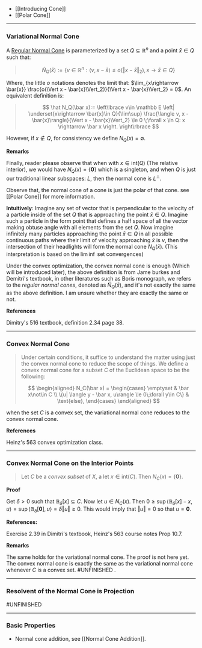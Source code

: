 * [[Introducing Cone]]
* [[Polar Cone]]

---
### **Variational Normal Cone**

A [Regular Normal Cone](../Variational%20Geometry/Variational,%20Limiting%20Normal%20Cone%20Introduction.md)  is parameterized by a set $Q\subseteq \mathbb{R}^n$ and a point $\bar{x}\in Q$ such that: 

> $$
> \hat N_Q(\bar{x}) := \left\lbrace
>     v \in \mathbb{R}^n: 
>     \langle v, x - \bar{x}\rangle \le o(\Vert x - \bar{x}\Vert_2), x\rightarrow \bar{x}\in Q
> \right\rbrace
> $$

Where, the little $o$ notations denotes the limit that: $\lim_{x\rightarrow \bar{x}} \frac{o(\Vert x - \bar{x}\Vert_2)}{\Vert x - \bar{x}\Vert_2} = 0$. 
An equivalent definition is:
> $$
> \hat N_Q(\bar x):= 
> \left\lbrace
>     v\in \mathbb E 
>     \left|
>       \underset{x\rightarrow \bar{x}\in Q}{\lim\sup}
>       \frac{\langle v, x - \bar{x}\rangle}{\Vert x - \bar{x}\Vert_2} \le 0 \;\forall x \in Q: x \rightarrow \bar x
>       \right.
> \right\rbrace
> $$

However, if $x \not\in Q$, for consistency we define $N_Q(x) = \emptyset$. 

**Remarks**

Finally, reader please observe that when with $x\in \text{int}(Q)$ (The relative interior), we would have $N_Q(x) = \{\mathbf 0\}$ which is a singleton, and when $Q$ is just our traditional linear subspaces: $L$, then the normal cone is $L^\perp$. 

Observe that, the normal cone of a cone is just the polar of that cone. see [[Polar Cone]] for more information.

**Intuitively**: Imagine any set of vector that is perpendicular to the velocity of a particle inside of the set $Q$ that is approaching the point $\bar{x} \in Q$. Imagine such a particle in the form point that defines a half space of all the vector making obtuse angle with all elements from the set $Q$. Now imagine infinitely many particles approaching the point $\bar x\in Q$ in all possible continuous paths where their limit of velocity approaching $\bar x$ is $v$, then the intersection of their headlights will form the normal cone $N_Q(\bar x)$. (This interpretation is based on the $\lim\inf$ set convergences)

Under the convex optimization, the convex normal cone is enough (Which will be introduced later), the above definition is from Jame burkes and Demitri's textbook, in other literatures such as Boris monograph, we refers to the *regular normal cones*, denoted as $\hat N_Q(\bar x)$, and it's not exactly the same as the above definition. I am unsure whether they are exactly the same or not. 

**References**

Dimitry's 516 textbook, definition 2.34 page 38.  

---
### **Convex Normal Cone**

> Under certain conditions, it suffice to understand the matter using just the convex normal cone to reduce the scope of things. We define a convex normal cone for a subset $C$ of the Euclidean space to be the following: 
> 
> $$
> \begin{aligned}
>     N_C(\bar x) = 
>     \begin{cases}
>         \emptyset & \bar x\not\in C
>         \\
>         \{u| \langle y - \bar x, u\rangle \le 0\;\forall y\in C\} & \text{else}, 
>     \end{cases}
> \end{aligned}
> $$

when the set $C$ is a convex set, the variational normal cone reduces to the convex normal cone. 

**References**

Heinz's 563 convex optimization class. 

---
### **Convex Normal Cone on the Interior Points**

> Let $C$ be a *convex subset* of $X$, a let $x\in \text{int}(C)$. Then $N_C(x) = \{\mathbf 0\}$. 

**Proof**

Get $\delta > 0$ such that $\mathbb B_\delta[x]\subseteq C$. Now let $u \in N_C(x)$. Then $0 \ge \sup \langle \mathbb B_\delta[x] - x, u\rangle = \sup\langle \mathbb B_\delta[\mathbf 0], u\rangle = \delta\Vert u\Vert \ge 0$. This would imply that $\Vert u\Vert = 0$ so that $u = \mathbf 0$. 

**References:** 

Exercise 2.39 in Dimitri's textbook, Heinz's 563 course notes Prop 10.7. 

**Remarks**

The same holds for the variational normal cone. The proof is not here yet. The convex normal cone is exactly the same as the variational normal cone whenever $C$ is a convex set. #UNFINISHED . 

---
### **Resolvent of the Normal Cone is Projection**

#UNFINISHED



---
### **Basic Properties**

* Normal cone addition, see [[Normal Cone Addition]]. 
